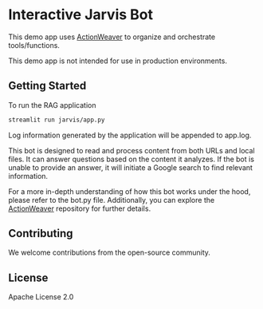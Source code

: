# Interactive Jarvis Bot

This demo app uses [ActionWeaver](https://github.com/TengHu/ActionWeaver/tree/main) to organize and orchestrate tools/functions.

This demo app is not intended for use in production environments.

## Getting Started

To run the RAG application

```bash
streamlit run jarvis/app.py
```
Log information generated by the application will be appended to app.log.


This bot is designed to read and process content from both URLs and local files. It can answer questions based on the content it analyzes. If the bot is unable to provide an answer, it will initiate a Google search to find relevant information.

For a more in-depth understanding of how this bot works under the hood, please refer to the bot.py file. Additionally, you can explore the [ActionWeaver](https://github.com/TengHu/ActionWeaver/tree/main) repository for further details.



## Contributing
We welcome contributions from the open-source community.

## License
Apache License 2.0
